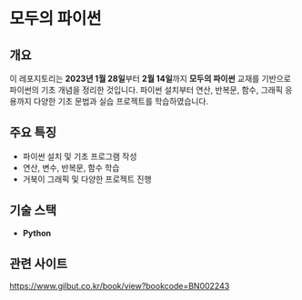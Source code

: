 # **모두의 파이썬**  

## **개요**  
이 레포지토리는 **2023년 1월 28일**부터 **2월 14일**까지 **모두의 파이썬** 교재를 기반으로 파이썬의 기초 개념을 정리한 것입니다. 파이썬 설치부터 연산, 반복문, 함수, 그래픽 응용까지 다양한 기초 문법과 실습 프로젝트를 학습하였습니다.

## **주요 특징**  
- 파이썬 설치 및 기초 프로그램 작성  
- 연산, 변수, 반복문, 함수 학습  
- 거북이 그래픽 및 다양한 프로젝트 진행

## **기술 스택**  
- **Python**

## **관련 사이트**
https://www.gilbut.co.kr/book/view?bookcode=BN002243
